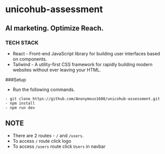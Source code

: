 # unicohub-assessment
## AI marketing. Optimize Reach.

### TECH STACK
- React - Front-end JavaScript library for building user interfaces based on components.
- Tailwind - A utility-first CSS framework for rapidly building modern websites without ever leaving your HTML.

###Setup
- Run the following commands.
```
- git clone https://github.com/Anonymous1608/unicohub-assessment.git
- npm install
- npm run dev
```


## NOTE 
- There are 2 routes - `/` and `/users`.
- To access `/` route click logo 
- To access `/users` route click `Users` in navbar
